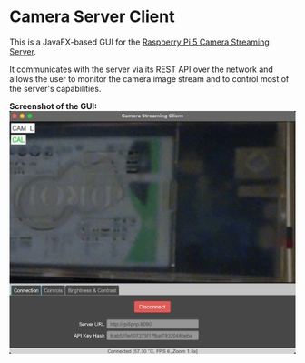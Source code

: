# Camera Server Client

This is a JavaFX-based GUI for the [Raspberry Pi 5 Camera Streaming Server](https://github.com/tsitle/rpi5_camera_streaming_server).

It communicates with the server via its REST API over the network and allows the user to monitor
the camera image stream and to control most of the server's capabilities.

**Screenshot of the GUI:**  
![Screenshot of the GUI](docs/camera_server_client-screenshot-a.png "Screenshot of the GUI")
